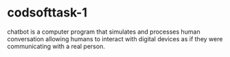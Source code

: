 # codsofttask-1
chatbot is a computer program that simulates and processes human conversation allowing humans to interact with digital devices as if they were communicating with a real person.
